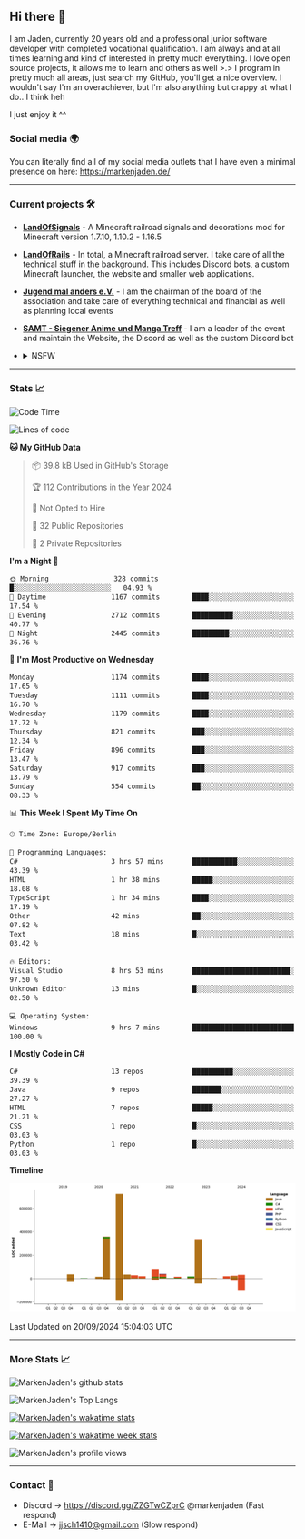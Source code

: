 ## Hi there 👋
I am Jaden, currently 20 years old and a professional junior software developer with completed vocational qualification. I am always and at all times learning and kind of interested in pretty much everything. I love open source projects, it allows me to learn and others as well >.>
I program in pretty much all areas, just search my GitHub, you'll get a nice overview.
I wouldn't say I'm an overachiever, but I'm also anything but crappy at what I do.. I think heh

I just enjoy it ^^

### Social media 🌍

You can literally find all of my social media outlets that I have even a minimal presence on here: https://markenjaden.de/

---

### Current projects 🛠

* [**LandOfSignals**](https://github.com/LandOfRails/LandOfSignals) - A Minecraft railroad signals and decorations mod for Minecraft version 1.7.10, 1.10.2 - 1.16.5
* [**LandOfRails**](https://github.com/LandOfRails) - In total, a Minecraft railroad server. I take care of all the technical stuff in the background. This includes Discord bots, a custom Minecraft launcher, the website and smaller web applications.
* [**Jugend mal anders e.V.**](https://jugendmalanders.de/) - I am the chairman of the board of the association and take care of everything technical and financial as well as planning local events
* [**SAMT - Siegener Anime und Manga Treff**](https://github.com/Siegener-Anime-und-Manga-Treff-SAMT) - I am a leader of the event and maintain the Website, the Discord as well as the custom Discord bot
* <details> 
  <summary>NSFW</summary>
  
  [**Nekos**](https://github.com/MarkenJaden/Nekos) - Website providing you with random lewd neko pics
  
</details>

---

### Stats 📈

<!--START_SECTION:waka-->
![Code Time](http://img.shields.io/badge/Code%20Time-1%2C287%20hrs%2016%20mins-blue)

![Lines of code](https://img.shields.io/badge/From%20Hello%20World%20I%27ve%20Written-1.8%20million%20lines%20of%20code-blue)

**🐱 My GitHub Data** 

> 📦 39.8 kB Used in GitHub's Storage 
 > 
> 🏆 112 Contributions in the Year 2024
 > 
> 🚫 Not Opted to Hire
 > 
> 📜 32 Public Repositories 
 > 
> 🔑 2 Private Repositories 
 > 
**I'm a Night 🦉** 

```text
🌞 Morning                328 commits         █░░░░░░░░░░░░░░░░░░░░░░░░   04.93 % 
🌆 Daytime                1167 commits        ████░░░░░░░░░░░░░░░░░░░░░   17.54 % 
🌃 Evening                2712 commits        ██████████░░░░░░░░░░░░░░░   40.77 % 
🌙 Night                  2445 commits        █████████░░░░░░░░░░░░░░░░   36.76 % 
```
📅 **I'm Most Productive on Wednesday** 

```text
Monday                   1174 commits        ████░░░░░░░░░░░░░░░░░░░░░   17.65 % 
Tuesday                  1111 commits        ████░░░░░░░░░░░░░░░░░░░░░   16.70 % 
Wednesday                1179 commits        ████░░░░░░░░░░░░░░░░░░░░░   17.72 % 
Thursday                 821 commits         ███░░░░░░░░░░░░░░░░░░░░░░   12.34 % 
Friday                   896 commits         ███░░░░░░░░░░░░░░░░░░░░░░   13.47 % 
Saturday                 917 commits         ███░░░░░░░░░░░░░░░░░░░░░░   13.79 % 
Sunday                   554 commits         ██░░░░░░░░░░░░░░░░░░░░░░░   08.33 % 
```


📊 **This Week I Spent My Time On** 

```text
🕑︎ Time Zone: Europe/Berlin

💬 Programming Languages: 
C#                       3 hrs 57 mins       ███████████░░░░░░░░░░░░░░   43.39 % 
HTML                     1 hr 38 mins        █████░░░░░░░░░░░░░░░░░░░░   18.08 % 
TypeScript               1 hr 34 mins        ████░░░░░░░░░░░░░░░░░░░░░   17.19 % 
Other                    42 mins             ██░░░░░░░░░░░░░░░░░░░░░░░   07.82 % 
Text                     18 mins             █░░░░░░░░░░░░░░░░░░░░░░░░   03.42 % 

🔥 Editors: 
Visual Studio            8 hrs 53 mins       ████████████████████████░   97.50 % 
Unknown Editor           13 mins             █░░░░░░░░░░░░░░░░░░░░░░░░   02.50 % 

💻 Operating System: 
Windows                  9 hrs 7 mins        █████████████████████████   100.00 % 
```

**I Mostly Code in C#** 

```text
C#                       13 repos            ██████████░░░░░░░░░░░░░░░   39.39 % 
Java                     9 repos             ███████░░░░░░░░░░░░░░░░░░   27.27 % 
HTML                     7 repos             █████░░░░░░░░░░░░░░░░░░░░   21.21 % 
CSS                      1 repo              █░░░░░░░░░░░░░░░░░░░░░░░░   03.03 % 
Python                   1 repo              █░░░░░░░░░░░░░░░░░░░░░░░░   03.03 % 
```



**Timeline**

![Lines of Code chart](https://raw.githubusercontent.com/MarkenJaden/MarkenJaden/main/assets/bar_graph.png)


 Last Updated on 20/09/2024 15:04:03 UTC
<!--END_SECTION:waka-->

---

### More Stats 📈

![MarkenJaden's github stats](https://github-readme-stats.vercel.app/api?username=MarkenJaden&count_private=true&show_icons=true&theme=radical)

![MarkenJaden's Top Langs](https://github-readme-stats.vercel.app/api/top-langs/?username=MarkenJaden&theme=radical)

[![MarkenJaden's wakatime stats](https://github-readme-stats.vercel.app/api/wakatime?username=MarkenJaden&theme=radical)](https://wakatime.com/@17f322c9-222a-48b4-9e15-983c41f7aed4)

[![MarkenJaden's wakatime week stats](https://wakatime.com/badge/user/17f322c9-222a-48b4-9e15-983c41f7aed4.svg)](https://wakatime.com/@17f322c9-222a-48b4-9e15-983c41f7aed4)

<!--[![MarkenJaden's Codewars stats](https://www.codewars.com/users/MarkenJaden/badges/large)](https://www.codewars.com/users/MarkenJaden)-->

![MarkenJaden's profile views](https://komarev.com/ghpvc/?username=MarkenJaden)

---

### Contact 💌

* Discord -> https://discord.gg/ZZGTwCZprC @markenjaden (Fast respond)
* E-Mail -> jjsch1410@gmail.com (Slow respond)



<!--
**MarkenJaden/MarkenJaden** is a ✨ _special_ ✨ repository because its `README.md` (this file) appears on your GitHub profile.

Here are some ideas to get you started:

- 🔭 I’m currently working on ...
- 🌱 I’m currently learning ...
- 👯 I’m looking to collaborate on ...
- 🤔 I’m looking for help with ...
- 💬 Ask me about ...
- 📫 How to reach me: ...
- 😄 Pronouns: ...
- ⚡ Fun fact: ...
-->
